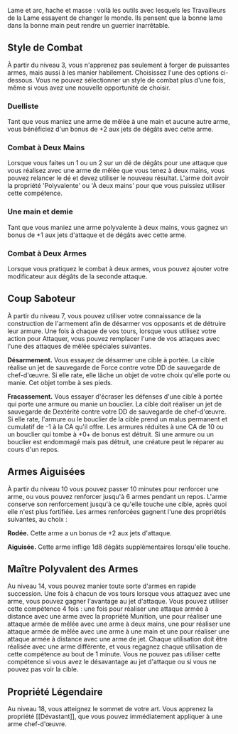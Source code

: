 Lame et arc, hache et masse : voilà les outils avec lesquels les Travailleurs de la Lame essayent de changer le monde. Ils pensent que la bonne lame dans la bonne main peut rendre un guerrier inarrêtable.

## Style de Combat

À partir du niveau 3, vous n'apprenez pas seulement à forger de puissantes armes, mais aussi à les manier habilement. Choisissez l'une des options ci-dessous. Vous ne pouvez sélectionner un style de combat plus d'une fois, même si vous avez une nouvelle opportunité de choisir.

### Duelliste
Tant que vous maniez une arme de mêlée à une main et aucune autre arme, vous bénéficiez d'un bonus de +2 aux jets de dégâts avec cette arme.

### Combat à Deux Mains
Lorsque vous faites un 1 ou un 2 sur un dé de dégâts pour une attaque que vous réalisez avec une arme de mêlée que vous tenez à deux mains, vous pouvez relancer le dé et devez utiliser le nouveau résultat. L'arme doit avoir la propriété 'Polyvalente' ou 'À deux mains' pour que vous puissiez utiliser cette compétence.

### Une main et demie
Tant que vous maniez une arme polyvalente à deux mains, vous gagnez un bonus de +1 aux jets d'attaque et de dégâts avec cette arme.

### Combat à Deux Armes
Lorsque vous pratiquez le combat à deux armes, vous pouvez ajouter votre modificateur aux dégâts de la seconde attaque.

## Coup Saboteur

À partir du niveau 7, vous pouvez utiliser votre connaissance de la construction de l'armement afin de désarmer vos opposants et de détruire leur armure. Une fois à chaque de vos tours, lorsque vous utilisez votre action pour Attaquer, vous pouvez remplacer l'une de vos attaques avec l'une des attaques de mêlée spéciales suivantes.

__Désarmement.__ Vous essayez de désarmer une cible à portée. La cible réalise un jet de sauvegarde de Force contre votre DD de sauvegarde de chef-d'œuvre. Si elle rate, elle lâche un objet de votre choix qu'elle porte ou manie. Cet objet tombe à ses pieds.

__Fracassement.__ Vous essayer d'écraser les défenses d'une cible à portée qui porte une armure ou manie un bouclier. La cible doit réaliser un jet de sauvegarde de Dextérité contre votre DD de sauvegarde de chef-d'œuvre. Si elle rate, l'armure ou le bouclier de la cible prend un malus permanent et cumulatif de -1 à la CA qu'il offre. Les armures réduites à une CA de 10 ou un bouclier qui tombe à +0+ de bonus est détruit. Si une armure ou un bouclier est endommagé mais pas détruit, une créature peut le réparer au cours d'un repos.

## Armes Aiguisées

À partir du niveau 10 vous pouvez passer 10 minutes pour renforcer une arme, ou vous pouvez renforcer jusqu'à 6 armes pendant un repos. L'arme conserve son renforcement jusqu'à ce qu'elle touche une cible, après quoi elle n'est plus fortifiée. Les armes renforcées gagnent l'une des propriétés suivantes, au choix :

__Rodée.__ Cette arme a un bonus de +2 aux jets d'attaque.

__Aiguisée.__ Cette arme inflige 1d8 dégâts supplémentaires lorsqu'elle touche.

## Maître Polyvalent des Armes

Au niveau 14, vous pouvez manier toute sorte d'armes en rapide succession. Une fois à chacun de vos tours lorsque vous attaquez avec une arme, vous pouvez gagner l'avantage au jet d'attaque. Vous pouvez utiliser cette compétence 4 fois : une fois pour réaliser une attaque armée à distance avec une arme avec la propriété Munition, une pour réaliser une attaque armée de mêlée avec une arme à deux mains, une pour réaliser une attaque armée de mêlée avec une arme à une main et une pour réaliser une attaque armée à distance avec une arme de jet. Chaque utilisation doit être réalisée avec une arme différente, et vous regagnez chaque utilisation de cette compétence au bout de 1 minute. Vous ne pouvez pas utiliser cette compétence si vous avez le désavantage au jet d'attaque ou si vous ne pouvez pas voir la cible.

## Propriété Légendaire

Au niveau 18, vous atteignez le sommet de votre art. Vous apprenez la propriété [[Dévastant]], que vous pouvez immédiatement appliquer à une arme chef-d'œuvre.